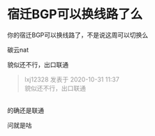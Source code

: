 # 宿迁BGP可以换线路了么


你的宿迁BGP可以换线路了，不是说这周可以切换么

碳云nat

貌似还不行，出口联通

<div class="quote"><blockquote><font color="#999999">lxj12328 发表于 2020-10-31 11:37</font><br />
<font color="#999999">貌似还不行，出口联通</font></blockquote></div><br />
的确还是联通

问就是咕

